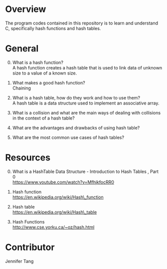 # Overview #
The program codes contained in this repository is to learn and understand C, specifically hash functions and hash tables.  

# General #
0. What is a hash function?  
A hash function creates a hash table that is used to link data of unknown size to a value of a known size.  

1. What makes a good hash function?  
Chaining

2. What is a hash table, how do they work and how to use them?  
A hash table is a data structure used to implement an associative array.  

3. What is a collision and what are the main ways of dealing with collisions in the context of a hash table?  


4. What are the advantages and drawbacks of using hash table?  


5. What are the most common use cases of hash tables?  



# Resources #
0. What is a HashTable Data Structure - Introduction to Hash Tables , Part 0  
https://www.youtube.com/watch?v=MfhjkfocRR0  

1. Hash function  
https://en.wikipedia.org/wiki/Hash\_function  

2. Hash table  
https://en.wikipedia.org/wiki/Hash\_table  

3. Hash Functions  
http://www.cse.yorku.ca/~oz/hash.html  

# Contributor #
Jennifer Tang  

